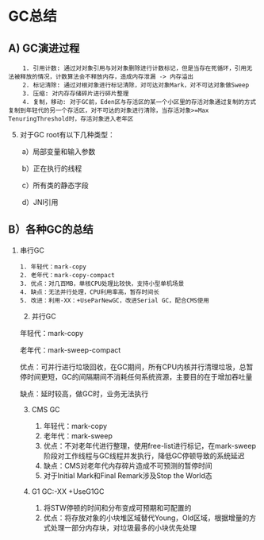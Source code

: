 # GC总结

## A) GC演进过程

		1. 引用计数: 通过对对象引用与对对象删除进行计数标记，但是当存在死循环，引用无法被释放的情况，计数算法会不释放内存，造成内存泄漏 -> 内存溢出
  		2. 标记清除: 通过对根对象进行标记清除，对可达对象Mark，对不可达对象做Sweep
  		3. 压缩: 对内存存储碎片进行碎片整理
  		4. 复制，移动: 对于GC前，Eden区与存活区的某一个小区里的存活对象通过复制的方式复制到年轻代的另一个存活区，对不可达的对象进行清除，当存活对象>=Max TenuringThreshold时，存活对象进入老年区

5. 对于GC root有以下几种类型：

   ​	a）局部变量和输入参数

   ​	b）正在执行的线程

   ​	c）所有类的静态字段

   ​	d）JNI引用

## B）各种GC的总结

 1. 串行GC

     	1. 年轻代：mark-copy
     	2. 老年代：mark-copy-compact
     	3. 优点：对几百MB，单核CPU处理比较快，支持小型单机场景
     	4. 缺点：无法并行处理，CPU利用率高，暂存时间长
     	5. 改进：利用-XX：+UseParNewGC，改进Serial GC，配合CMS使用

	2. 并行GC

    年轻代：mark-copy

    老年代：mark-sweep-compact

    优点：可并行进行垃圾回收，在GC期间，所有CPU内核并行清理垃圾，总暂停时间更短，GC的间隔期间不消耗任何系统资源，主要目的在于增加吞吐量

    缺点：延时较高，做GC时，业务无法执行

	3. CMS GC

    	1. 年轻代：mark-copy
    	2. 老年代：mark-sweep
    	3. 优点：不对老年代进行整理，使用free-list进行标记，在mark-sweep阶段对工作线程与GC线程并发执行，降低GC停顿导致的系统延迟
    	4. 缺点：CMS对老年代内存碎片造成不可预测的暂停时间
    	5. 对于Initial Mark和Final Remark涉及Stop the World态

	4. G1 GC:-XX +UseG1GC

    	1. 将STW停顿的时间和分布变成可预期和可配置的 
    	2. 优点：将存放对象的小块堆区域替代Young，Old区域，根据增量的方式处理一部分内存块，对垃圾最多的小块优先处理

